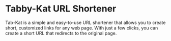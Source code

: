 # Tabby-Kat URL Shortener

Tab-Kat is a simple and easy-to-use URL shortener that allows you to create short, customized links for any web page. With just a few clicks, you can create a short URL that redirects to the original page.